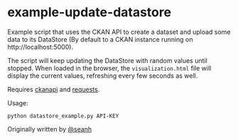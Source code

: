 example-update-datastore
========================

Example script that uses the CKAN API to create a dataset and upload some data to its DataStore (By default to a CKAN instance running on http://localhost:5000).

The script will keep updating the DataStore with random values until stopped. When loaded in the browser, the `visualization.html` file will display the current values, refreshing every few seconds as well.


Requires [ckanapi](https://github.com/ckan/ckanapi) and [requests](http://docs.python-requests.org/).

Usage:

    python datastore_example.py API-KEY
  
Originally written by [@seanh](https://github.com/seanh)
